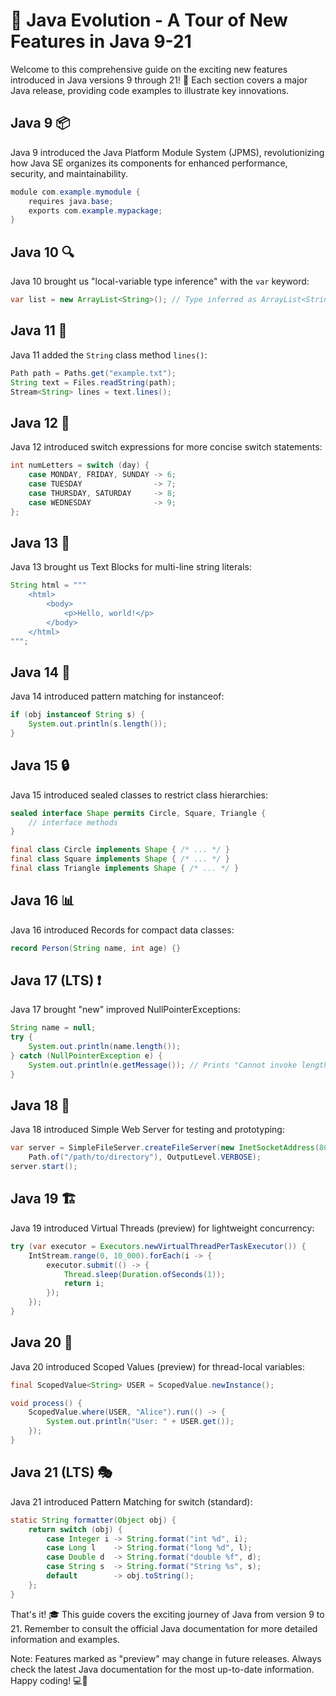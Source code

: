 # 🚀 Java Evolution - A Tour of New Features in Java 9-21

Welcome to this comprehensive guide on the exciting new features introduced in Java versions 9 through 21! 🎉 Each section covers a major Java release, providing code examples to illustrate key innovations.

## Java 9 📦

Java 9 introduced the Java Platform Module System (JPMS), revolutionizing how Java SE organizes its components for enhanced performance, security, and maintainability.

```java
module com.example.mymodule {
    requires java.base;
    exports com.example.mypackage;
}
```

## Java 10 🔍

Java 10 brought us "local-variable type inference" with the `var` keyword:

```java
var list = new ArrayList<String>(); // Type inferred as ArrayList<String>
```

## Java 11 📜

Java 11 added the `String` class method `lines()`:

```java
Path path = Paths.get("example.txt");
String text = Files.readString(path);
Stream<String> lines = text.lines();
```

## Java 12 🔀

Java 12 introduced switch expressions for more concise switch statements:

```java
int numLetters = switch (day) {
    case MONDAY, FRIDAY, SUNDAY -> 6;
    case TUESDAY                -> 7;
    case THURSDAY, SATURDAY     -> 8;
    case WEDNESDAY              -> 9;
};
```

## Java 13 📝

Java 13 brought us Text Blocks for multi-line string literals:

```java
String html = """
    <html>
        <body>
            <p>Hello, world!</p>
        </body>
    </html>
""";
```

## Java 14 🧐

Java 14 introduced pattern matching for instanceof:

```java
if (obj instanceof String s) {
    System.out.println(s.length());
}
```

## Java 15 🔒

Java 15 introduced sealed classes to restrict class hierarchies:

```java
sealed interface Shape permits Circle, Square, Triangle {
    // interface methods
}

final class Circle implements Shape { /* ... */ }
final class Square implements Shape { /* ... */ }
final class Triangle implements Shape { /* ... */ }
```

## Java 16 📊

Java 16 introduced Records for compact data classes:

```java
record Person(String name, int age) {}
```

## Java 17 (LTS) ❗

Java 17 brought "new" improved NullPointerExceptions:

```java
String name = null;
try {
    System.out.println(name.length());
} catch (NullPointerException e) {
    System.out.println(e.getMessage()); // Prints "Cannot invoke length() on null object"
}
```

## Java 18 🧵

Java 18 introduced Simple Web Server for testing and prototyping:

```java
var server = SimpleFileServer.createFileServer(new InetSocketAddress(8080), 
    Path.of("/path/to/directory"), OutputLevel.VERBOSE);
server.start();
```

## Java 19 🏗️

Java 19 introduced Virtual Threads (preview) for lightweight concurrency:

```java
try (var executor = Executors.newVirtualThreadPerTaskExecutor()) {
    IntStream.range(0, 10_000).forEach(i -> {
        executor.submit(() -> {
            Thread.sleep(Duration.ofSeconds(1));
            return i;
        });
    });
}
```

## Java 20 🔢

Java 20 introduced Scoped Values (preview) for thread-local variables:

```java
final ScopedValue<String> USER = ScopedValue.newInstance();

void process() {
    ScopedValue.where(USER, "Alice").run(() -> {
        System.out.println("User: " + USER.get());
    });
}
```

## Java 21 (LTS) 🎭

Java 21 introduced Pattern Matching for switch (standard):

```java
static String formatter(Object obj) {
    return switch (obj) {
        case Integer i -> String.format("int %d", i);
        case Long l    -> String.format("long %d", l);
        case Double d  -> String.format("double %f", d);
        case String s  -> String.format("String %s", s);
        default        -> obj.toString();
    };
}
```

That's it! 🎓 This guide covers the exciting journey of Java from version 9 to 21. Remember to consult the official Java documentation for more detailed information and examples.

Note: Features marked as "preview" may change in future releases. Always check the latest Java documentation for the most up-to-date information. Happy coding! 💻🌟
